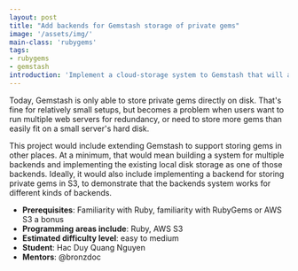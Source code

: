 ```yaml
---
layout: post
title: "Add backends for Gemstash storage of private gems"
image: '/assets/img/'
main-class: 'rubygems'
tags:
- rubygems
- gemstash
introduction: 'Implement a cloud-storage system to Gemstash that will allow gems to be shared, and used across internal machines effectively.'
---
```


Today, Gemstash is only able to store private gems directly on disk. That's fine for relatively small setups, but becomes a problem when users want to run multiple web servers for redundancy, or need to store more gems than easily fit on a small server's hard disk.

This project would include extending Gemstash to support storing gems in other places. At a minimum, that would mean building a system for multiple backends and implementing the existing local disk storage as one of those backends. Ideally, it would also include implementing a backend for storing private gems in S3, to demonstrate that the backends system works for different kinds of backends.

* **Prerequisites**: Familiarity with Ruby, familiarity with RubyGems or AWS S3 a bonus
* **Programming areas include**: Ruby, AWS S3
* **Estimated difficulty level**: easy to medium
* **Student**: Hac Duy Quang Nguyen
* **Mentors**: @bronzdoc
